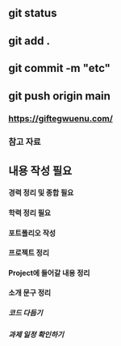 ## git status
## git add .
## git commit -m "etc"
## git push origin main

### https://giftegwuenu.com/
### 참고 자료

## 내용 작성 필요

#### 경력 정리 및 종합 필요
#### 학력 정리 필요
#### 포트폴리오 작성
#### 프로젝트 정리


#### Project에 들어갈 내용 정리
#### 소개 문구 정리


##### 코드 다듬기
##### 과제 일정 확인하기
